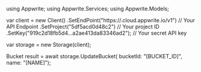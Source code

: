 using Appwrite;
using Appwrite.Services;
using Appwrite.Models;

var client = new Client()
    .SetEndPoint("https://<REGION>.cloud.appwrite.io/v1") // Your API Endpoint
    .SetProject("5df5acd0d48c2") // Your project ID
    .SetKey("919c2d18fb5d4...a2ae413da83346ad2"); // Your secret API key

var storage = new Storage(client);

Bucket result = await storage.UpdateBucket(
    bucketId: "[BUCKET_ID]",
    name: "[NAME]");